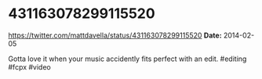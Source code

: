 # 431163078299115520
https://twitter.com/mattdavella/status/431163078299115520
**Date:** 2014-02-05

Gotta love it when your music accidently fits perfect with an edit. #editing #fcpx #video
